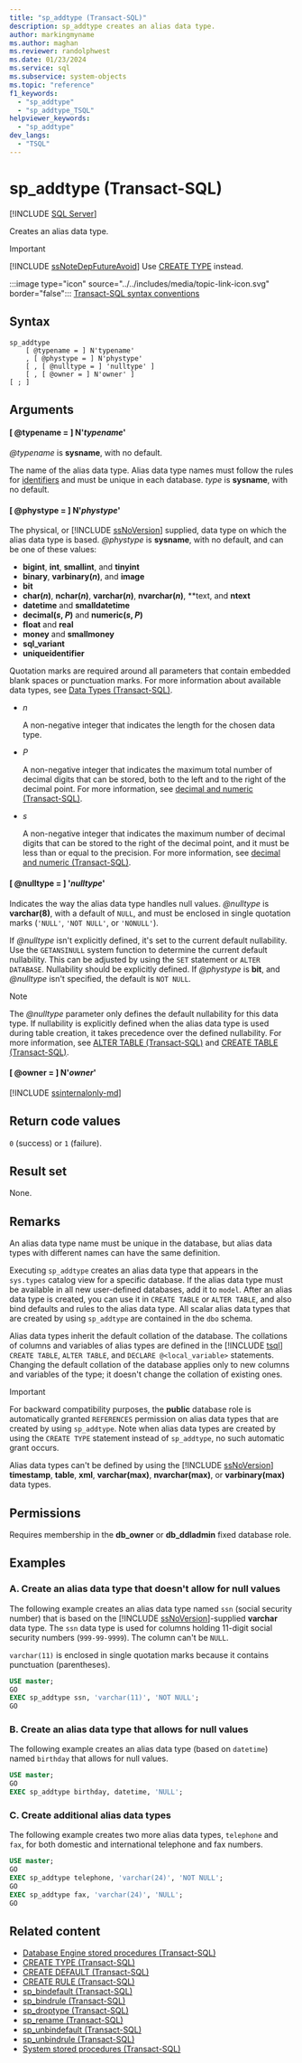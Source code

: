```yaml
---
title: "sp_addtype (Transact-SQL)"
description: sp_addtype creates an alias data type.
author: markingmyname
ms.author: maghan
ms.reviewer: randolphwest
ms.date: 01/23/2024
ms.service: sql
ms.subservice: system-objects
ms.topic: "reference"
f1_keywords:
  - "sp_addtype"
  - "sp_addtype_TSQL"
helpviewer_keywords:
  - "sp_addtype"
dev_langs:
  - "TSQL"
---
```

# sp_addtype (Transact-SQL)

[!INCLUDE [SQL Server](../../includes/applies-to-version/sqlserver.md)]

Creates an alias data type.

> [!IMPORTANT]  
> [!INCLUDE [ssNoteDepFutureAvoid](../../includes/ssnotedepfutureavoid-md.md)] Use [CREATE TYPE](../../t-sql/statements/create-type-transact-sql.md) instead.

:::image type="icon" source="../../includes/media/topic-link-icon.svg" border="false"::: [Transact-SQL syntax conventions](../../t-sql/language-elements/transact-sql-syntax-conventions-transact-sql.md)

## Syntax

```syntaxsql
sp_addtype
    [ @typename = ] N'typename'
    , [ @phystype = ] N'phystype'
    [ , [ @nulltype = ] 'nulltype' ]
    [ , [ @owner = ] N'owner' ]
[ ; ]
```

## Arguments

#### [ @typename = ] N'*typename*'

*@typename* is **sysname**, with no default.

The name of the alias data type. Alias data type names must follow the rules for [identifiers](../databases/database-identifiers.md) and must be unique in each database. *type* is **sysname**, with no default.

#### [ @phystype = ] N'*phystype*'

The physical, or [!INCLUDE [ssNoVersion](../../includes/ssnoversion-md.md)] supplied, data type on which the alias data type is based. *@phystype* is **sysname**, with no default, and can be one of these values:

- **bigint**, **int**, **smallint**, and **tinyint**
- **binary**, **varbinary(*n*)**, and **image**
- **bit**
- **char(*n*)**, **nchar(*n*)**, **varchar(*n*)**, **nvarchar(*n*)**, **text, and **ntext**
- **datetime** and **smalldatetime**
- **decimal(*s*, *P*)** and **numeric(*s*, *P*)**
- **float** and **real**
- **money** and **smallmoney**
- **sql_variant**
- **uniqueidentifier**

Quotation marks are required around all parameters that contain embedded blank spaces or punctuation marks. For more information about available data types, see [Data Types (Transact-SQL)](../../t-sql/data-types/data-types-transact-sql.md).

- *n*

  A non-negative integer that indicates the length for the chosen data type.

- *P*

  A non-negative integer that indicates the maximum total number of decimal digits that can be stored, both to the left and to the right of the decimal point. For more information, see [decimal and numeric (Transact-SQL)](../../t-sql/data-types/decimal-and-numeric-transact-sql.md).

- *s*

  A non-negative integer that indicates the maximum number of decimal digits that can be stored to the right of the decimal point, and it must be less than or equal to the precision. For more information, see [decimal and numeric (Transact-SQL)](../../t-sql/data-types/decimal-and-numeric-transact-sql.md).

#### [ @nulltype = ] '*nulltype*'

Indicates the way the alias data type handles null values. *@nulltype* is **varchar(8)**, with a default of `NULL`, and must be enclosed in single quotation marks (`'NULL'`, `'NOT NULL'`, or `'NONULL'`).

If *@nulltype* isn't explicitly defined, it's set to the current default nullability. Use the `GETANSINULL` system function to determine the current default nullability. This can be adjusted by using the `SET` statement or `ALTER DATABASE`. Nullability should be explicitly defined. If *@phystype* is **bit**, and *@nulltype* isn't specified, the default is `NOT NULL`.

> [!NOTE]  
> The *@nulltype* parameter only defines the default nullability for this data type. If nullability is explicitly defined when the alias data type is used during table creation, it takes precedence over the defined nullability. For more information, see [ALTER TABLE (Transact-SQL)](../../t-sql/statements/alter-table-transact-sql.md) and [CREATE TABLE (Transact-SQL)](../../t-sql/statements/create-table-transact-sql.md).

#### [ @owner = ] N'*owner*'

[!INCLUDE [ssinternalonly-md](../../includes/ssinternalonly-md.md)]

## Return code values

`0` (success) or `1` (failure).

## Result set

None.

## Remarks

An alias data type name must be unique in the database, but alias data types with different names can have the same definition.

Executing `sp_addtype` creates an alias data type that appears in the `sys.types` catalog view for a specific database. If the alias data type must be available in all new user-defined databases, add it to `model`. After an alias data type is created, you can use it in `CREATE TABLE` or `ALTER TABLE`, and also bind defaults and rules to the alias data type. All scalar alias data types that are created by using `sp_addtype` are contained in the `dbo` schema.

Alias data types inherit the default collation of the database. The collations of columns and variables of alias types are defined in the [!INCLUDE [tsql](../../includes/tsql-md.md)] `CREATE TABLE`, `ALTER TABLE`, and `DECLARE @<local_variable>` statements. Changing the default collation of the database applies only to new columns and variables of the type; it doesn't change the collation of existing ones.

> [!IMPORTANT]  
> For backward compatibility purposes, the **public** database role is automatically granted `REFERENCES` permission on alias data types that are created by using `sp_addtype`. Note when alias data types are created by using the `CREATE TYPE` statement instead of `sp_addtype`, no such automatic grant occurs.

Alias data types can't be defined by using the [!INCLUDE [ssNoVersion](../../includes/ssnoversion-md.md)] **timestamp**, **table**, **xml**, **varchar(max)**, **nvarchar(max)**, or **varbinary(max)** data types.

## Permissions

Requires membership in the **db_owner** or **db_ddladmin** fixed database role.

## Examples

### A. Create an alias data type that doesn't allow for null values

The following example creates an alias data type named `ssn` (social security number) that is based on the [!INCLUDE [ssNoVersion](../../includes/ssnoversion-md.md)]-supplied **varchar** data type. The `ssn` data type is used for columns holding 11-digit social security numbers (`999-99-9999`). The column can't be `NULL`.

`varchar(11)` is enclosed in single quotation marks because it contains punctuation (parentheses).

```sql
USE master;
GO
EXEC sp_addtype ssn, 'varchar(11)', 'NOT NULL';
GO
```

### B. Create an alias data type that allows for null values

The following example creates an alias data type (based on `datetime`) named `birthday` that allows for null values.

```sql
USE master;
GO
EXEC sp_addtype birthday, datetime, 'NULL';
```

### C. Create additional alias data types

The following example creates two more alias data types, `telephone` and `fax`, for both domestic and international telephone and fax numbers.

```sql
USE master;
GO
EXEC sp_addtype telephone, 'varchar(24)', 'NOT NULL';
GO
EXEC sp_addtype fax, 'varchar(24)', 'NULL';
GO
```

## Related content

- [Database Engine stored procedures (Transact-SQL)](database-engine-stored-procedures-transact-sql.md)
- [CREATE TYPE (Transact-SQL)](../../t-sql/statements/create-type-transact-sql.md)
- [CREATE DEFAULT (Transact-SQL)](../../t-sql/statements/create-default-transact-sql.md)
- [CREATE RULE (Transact-SQL)](../../t-sql/statements/create-rule-transact-sql.md)
- [sp_bindefault (Transact-SQL)](sp-bindefault-transact-sql.md)
- [sp_bindrule (Transact-SQL)](sp-bindrule-transact-sql.md)
- [sp_droptype (Transact-SQL)](sp-droptype-transact-sql.md)
- [sp_rename (Transact-SQL)](sp-rename-transact-sql.md)
- [sp_unbindefault (Transact-SQL)](sp-unbindefault-transact-sql.md)
- [sp_unbindrule (Transact-SQL)](sp-unbindrule-transact-sql.md)
- [System stored procedures (Transact-SQL)](system-stored-procedures-transact-sql.md)
